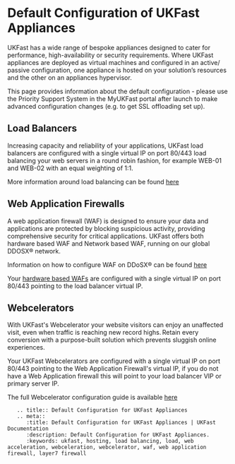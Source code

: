 # Default Configuration of UKFast Appliances

UKFast has a wide range of bespoke appliances designed to cater for performance, high-availability or security requirements. Where UKFast appliances are deployed as virtual machines and configured in an active/ passive configuration, one appliance is hosted on your solution’s resources and the other on an appliances hypervisor.

This page provides information about the default configuration - please use the Priority Support System in the MyUKFast portal after launch to make advanced configuration changes (e.g. to get SSL offloading set up).

## Load Balancers
Increasing capacity and reliability of your applications, UKFast load balancers are configured with a single virtual IP on port 80/443 load balancing your web servers in a round robin fashion, for example WEB-01 and WEB-02 with an equal weighting of 1:1. 

More information around load balancing can be found [here](/network/loadbalancing/index)

## Web Application Firewalls

A web application firewall (WAF) is designed to ensure your data and applications are protected by blocking suspicious activity, providing comprehensive security for critical applications. UKFast offers both hardware based WAF and Network based WAF, running on our global DDOSX® network. 

Information on how to configure WAF on DDoSX® can be found [here](/security/ddos/wafsettings)

Your [hardware based WAFs](/security/webapplicationfirewall/whatisawaf) are configured with a single virtual IP on port 80/443 pointing to the load balancer virtual IP. 

## Webcelerators

With UKFast's Webcelerator your website visitors can enjoy an unaffected visit, even when traffic is reaching new record highs. Retain every conversion with a purpose-built solution which prevents sluggish online experiences. 

Your UKFast Webcelerators are configured with a single virtual IP on port 80/443 pointing to the Web Application Firewall's virtual IP, if you do not have a Web Application firewall this will point to your load balancer VIP or primary server IP.

The full Webcelerator configuration guide is available [here](/webcel/index)

```eval_rst
   .. title:: Default Configuration for UKFast Appliances
   .. meta::
      :title: Default Configuration for UKFast Appliances | UKFast Documentation
      :description: Default Configuration for UKFast Appliances.
      :keywords: ukfast, hosting, load balancing, load, web acceleration, webceleration, webcelerator, waf, web application firewall, layer7 firewall
```
